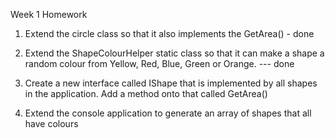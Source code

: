 Week 1 Homework


1. Extend the circle class so that it also implements the GetArea() - done

2. Extend the ShapeColourHelper static class so that it can make a shape a random colour from Yellow, Red, Blue, Green or Orange. --- done

3. Create a new interface called IShape that is implemented by all shapes in the application. Add a method onto that called GetArea()

4. Extend the console application to generate an array of shapes that all have colours